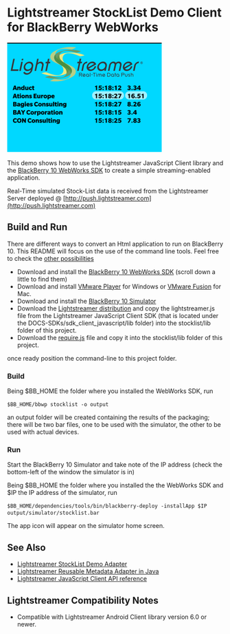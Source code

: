 # Lightstreamer StockList Demo Client for BlackBerry WebWorks #

![screenshot](screenshot.png)

This demo shows how to use the Lightstreamer JavaScript Client library and the [BlackBerry 10 WebWorks SDK](http://developer.blackberry.com/html5/) to create a simple streaming-enabled application.

Real-Time simulated Stock-List data is received from the Lightstreamer Server deployed @ [http://push.lightstreamer.com](http://push.lightstreamer.com)

## Build and Run ##

There are different ways to convert an Html application to run on BlackBerry 10. This README will focus on the use of the command line tools. Feel free to check the [other possibilities](http://developer.blackberry.com/html5/)

*   Download and install the [BlackBerry 10 WebWorks SDK](http://developer.blackberry.com/html5/download/) (scroll down a little to find them)
*   Download and install [VMware Player](http://www.vmware.com/products/player/) for Windows or [VMware Fusion](http://www.vmware.com/products/fusion/overview.html) for Mac.
*   Download and install the [BlackBerry 10 Simulator](https://developer.blackberry.com/devzone/develop/simulator/simulator_installing.html)
*   Download the [Lightstreamer distribution](http://www.lightstreamer.com/download) and copy the lightstreamer.js file from the Lightstreamer JavaScript Client SDK (that is located under the DOCS-SDKs/sdk_client_javascript/lib folder) into the stocklist/lib folder of this project.
*   Download the [require.js](http://requirejs.org/) file and copy it into the stocklist/lib folder of this project.

once ready position the command-line to this project folder.

### Build ###

Being $BB_HOME the folder where you installed the WebWorks SDK, run
```
$BB_HOME/bbwp stocklist -o output
```
an output folder will be created containing the results of the packaging; there will be two bar files, one to be used with the simulator, the other to be used with actual devices.

### Run ###

Start the BlackBerry 10 Simulator and take note of the IP address (check the bottom-left of the window the simulator is in)

Being $BB_HOME the folder where you installed the the WebWorks SDK and $IP the IP address of the simulator, run
```
$BB_HOME/dependencies/tools/bin/blackberry-deploy -installApp $IP output/simulator/stocklist.bar
```
The app icon will appear on the simulator home screen.

## See Also ##

*   [Lightstreamer StockList Demo Adapter](https://github.com/Weswit/Lightstreamer-example-Stocklist-adapter-java)
*   [Lightstreamer Reusable Metadata Adapter in Java](https://github.com/Weswit/Lightstreamer-example-ReusableMetadata-adapter-java)
*   [Lightstreamer JavaScript Client API reference](http://www.lightstreamer.com/docs/client_javascript_uni_api/index.html)

## Lightstreamer Compatibility Notes ##

*   Compatible with Lightstreamer Android Client library version 6.0 or newer.
